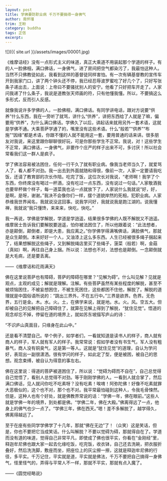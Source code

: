 ```yaml
---
layout: post
title: 学佛要防职业病 千万不要搞得一身佛气
author: 南怀瑾
trim: 王盼
category: buddha
tags: 正信
excerpt:
---
```


![]({{ site.url }}/assets/images/00001.jpg)

《维摩诘经》没有一点形式主义的味道，真正大乘道不用装起那个学道的样子。有的人一脸佛相，满口佛话，一身佛气，进了房间把空气都染污了，我最怕这种人。当然不只佛教徒如此，我看到这样的基督徒同样害怕。有一次有辆基督教的宣传车开到我家门口，讲了两个钟头还不停，我已经忍辱波罗蜜吃了好几个了，只好写张条子递出去，上面说：上帝曰不要骚扰别人的安宁。他看了只好把车开走了。人家问我递了什么条子，我说是道教张天师画的符，只有他懂我懂。所以，不要搞这么多形式，反而引人反感。

就像我说许多学佛的人，一脸佛相，满口佛话。有同学讲电话，跟对方说要“供养”什么东西，我在一旁听了就骂，讲什么“供养”，讲把东西给了人就是了嘛，偏要用“供养”，为什么满口佛话。学佛久了以后，讲起话来就用另外一套术语，这就是学佛不通。大乘菩萨学通了的，嘴里没有这些术语。什么“般若”“供养”“布施”“因缘”都是术语，你跟不懂的人就不能用这一套，要用普通的话来讲。很多朋友对我说，来这里跟你聊聊很好玩，可是你那些学生不正常。我说，对！这些学生不正常，满口佛话，一身佛气，非要作个庄严的样子出来不可，多讨厌！所以社会常看我们这一群人是疯子。

学了佛法容易被法困住，任何一行干久了就有职业病。像我当老师当久了，就爱骂人了，看人都不对劲。我一出去到外面就随和得很，像前一次，人家一定要请我吃饭，还请了教育部的次长作陪。吃完了饭，这位次长对我说，“老师啊！我学了个东西，你终席没有喝过一杯酒，没有吃过一点东西，没有说过一句话。”人家敬酒我也要举杯做个样子，每一道菜我也沾一点就放下了，人家说什么我就说“好，好，是啊，是呀，谢谢。”我决不会像你们一样，摆个道貌岸然的死相，犯职业病。人家恭维我世界闻名，我就说没这回事。说我学问好，我就说我是跑江湖的。说我懂禅，我就说“我只懂馋，来来来，快吃，快吃。”

我一再说，学佛是学解脱，学道是学逍遥，结果很多学佛的人既不解脱又不逍遥。维摩居士告诉我们要解脱要逍遥，怕你被法困住了，所以他跟着说：“此法想者，亦是颠倒，颠倒者，即是大患，我应离之。”你学佛学得满嘴佛话，满脸佛气，那就是众生颠倒。本来好好一个人，又油漆上这么多东西。人生已经被很多绳子捆起来了，结果想解脱这些绳子，又到解脱绳店里买了些绳子，菠菜（般若）啊，金菇（真如）啊，再往自己身上捆。所以说：法想也不对，法想也是颠倒。一念颠倒就是大毛病，还是要丢离。

——《维摩诘和花雨满天》

佛在这里说菩萨也有障碍，菩萨的障碍在哪里？“见解为碍”。什么叫见解？见就是观点，主观的成见；解就是理解。注解。有些菩萨虽然有某些程度的解脱，甚至不被烦恼困住，不被妄想困住，不被生死困住，这些都困不住他，解脱了。解脱的道理就是中国俗语所说的：“跳出三界外，不在五行中。”三界是欲界。色界。无色界，五行是金。木。水。火。土，在佛学来说，就是地。水。火。风。空五大。但却被自己的见解把自己障碍住了，就算在见解上得到了解脱，“犹住见觉”。悟道的观念却忘不掉，停留在道的境界上，就如苏东坡描写庐山的诗：

“不识庐山真面目，只缘身在此山中。”

还是看不清楚自己。举个例子，如学者们，一看就知道是读书人的样子，商人就有商人的样子，军人就有军人的样子。我常常说：假如学者没有书生气，军人没有粗暴气，商人没有铜臭气，这是第一等人。这就是“犹住见觉”的道理，自认为学问好，表现出一副很潇洒。很有学问的样子，如此定了型，便是被困，被自己的思想。观念束缚，被自认为得意的事左右。

佛在这里说：得道的菩萨被道困住了，所以说：“觉碍为碍而不自在”，自己总觉得自己觉悟了，看别人总觉得不对劲。等于刚刚学佛的人。一看到人就合掌了，然后满口佛话，见人就问你吃不吃素呀？没有吃素！唉唷！阿弥陀佛！好像不吃素就罪大恶极似的，这个也不对，那个也不对。我平常最怕碰到这种人，令我毛骨悚然。但是，这种人也有个好处，就是佛教界常说的话：“学佛一年，佛在眼前。”这些人就是学佛一年的境界，到处都是佛。“学佛二年，佛在大殿。”佛离得远了一点，他身上的佛气也少一点了。“学佛三年，佛在西天。”嗯！差不多解脱了，越学得久，佛离得越远了。

至于在座有些同学学佛学了十几年，那就“佛在无边”了！（众笑）这是笑话，但是，你也不要把它当成笑话。什么叫解脱？不要以觉碍为碍，那就得自在了。学道而没有道的味道，觉得自己非常平凡，即使成了佛也很平实，你看在“金刚经”里，释迦牟尼佛也跟大家一起去化缘吃饭，吃完饭，收衣钵，自己还去洗碗，把衣服折叠好，然后洗洗脚，敷座而坐，把座位上的灰尘擦一擦，这就是释迦牟尼佛的行径，多平实。千万记住，平实就是道，平实就是佛法，千万不要把自己搞得一身佛气，怪里怪气的，弄得与平常人不一样，那就不平实，那就有点入魔了。

——《圆觉经略说》
